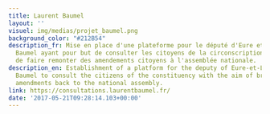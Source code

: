 ```yaml
---
title: Laurent Baumel
layout: ''
visuel: img/medias/projet_baumel.png
background_color: "#212B54"
description_fr: Mise en place d'une plateforme pour le député d'Eure et Loire, Laurent
  Baumel ayant pour but de consulter les citoyens de la circonscription dans le but
  de faire remonter des amendements citoyens à l'assemblée nationale.
description_en: Establishment of a platform for the deputy of Eure-et-Loire, Laurent
  Baumel to consult the citizens of the constituency with the aim of bringing citizen
  amendments back to the national assembly.
link: https://consultations.laurentbaumel.fr/
date: '2017-05-21T09:28:14.103+00:00'
---
```


